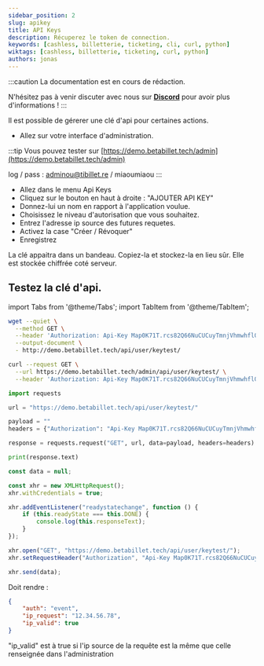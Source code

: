 ```yaml
---
sidebar_position: 2
slug: apikey
title: API Keys
description: Récuperez le token de connection.
keywords: [cashless, billetterie, ticketing, cli, curl, python]
wiktags: [cashless, billetterie, ticketing, curl, python]
authors: jonas
---
```


:::caution
La documentation est en cours de rédaction.

N'hésitez pas à venir discuter avec nous sur **[Discord](https://discord.gg/7FJvtYx)** pour avoir plus d'informations !
:::

Il est possible de gérerer une clé d'api pour certaines actions.

- Allez sur votre interface d'administration.

:::tip
Vous pouvez tester sur [https://demo.betabillet.tech/admin](https://demo.betabillet.tech/admin)

log / pass : adminou@tibillet.re / miaoumiaou
:::

- Allez dans le menu Api Keys
- Cliquez sur le bouton en haut à droite : "AJOUTER API KEY"
- Donnez-lui un nom en rapport à l'application voulue.
- Choisissez le niveau d'autorisation que vous souhaitez.
- Entrez l'adresse ip source des futures requetes.
- Activez la case "Créer / Révoquer"
- Enregistrez

La clé appaitra dans un bandeau. Copiez-la et stockez-la en lieu sûr. Elle est stockée chiffrée coté serveur.

## Testez la clé d'api.

import Tabs from '@theme/Tabs';
import TabItem from '@theme/TabItem';

<Tabs>
<TabItem value="wget" label="wget">

```bash
wget --quiet \
  --method GET \
  --header 'Authorization: Api-Key Map0K71T.rcs82Q66NuCUCuyTmnjVhmwhfl0VnOsW' \
  --output-document \
  - http://demo.betabillet.tech/api/user/keytest/
```

</TabItem>
<TabItem value="curl" label="cURL">

```bash
curl --request GET \
  --url https://demo.betabillet.tech/admin/api/user/keytest/ \
  --header 'Authorization: Api-Key Map0K71T.rcs82Q66NuCUCuyTmnjVhmwhfl0VnOsW'
```

</TabItem>

<TabItem value="py" label="Python">

```py
import requests

url = "https://demo.betabillet.tech/api/user/keytest/"

payload = ""
headers = {"Authorization": "Api-Key Map0K71T.rcs82Q66NuCUCuyTmnjVhmwhfl0VnOsW"}

response = requests.request("GET", url, data=payload, headers=headers)

print(response.text)
```

</TabItem>
<TabItem value="js" label="Javascript">

```js
const data = null;

const xhr = new XMLHttpRequest();
xhr.withCredentials = true;

xhr.addEventListener("readystatechange", function () {
    if (this.readyState === this.DONE) {
        console.log(this.responseText);
    }
});

xhr.open("GET", "https://demo.betabillet.tech/api/user/keytest/");
xhr.setRequestHeader("Authorization", "Api-Key Map0K71T.rcs82Q66NuCUCuyTmnjVhmwhfl0VnOsW");

xhr.send(data);
```

</TabItem>
</Tabs>

Doit rendre :

```json title=json response
{
	"auth": "event",
	"ip_request": "12.34.56.78",
	"ip_valid": true
}
```

"ip_valid" est à true si l'ip source de la requête est la même que celle renseignée dans l'administration
